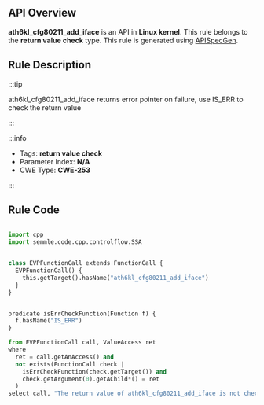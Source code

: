 ---
---


## API Overview
**ath6kl_cfg80211_add_iface** is an API in **Linux kernel**. This rule belongs to the **return value check** type. This rule is generated using [APISpecGen](../../tools/APISpecGen).
## Rule Description

:::tip

ath6kl_cfg80211_add_iface returns error pointer on failure, use IS_ERR to check the return value

:::

:::info

- Tags: **return value check**
- Parameter Index: **N/A**
- CWE Type: **CWE-253**

:::

## Rule Code
```python

import cpp
import semmle.code.cpp.controlflow.SSA


class EVPFunctionCall extends FunctionCall {
  EVPFunctionCall() {
    this.getTarget().hasName("ath6kl_cfg80211_add_iface")
  }
}


predicate isErrCheckFunction(Function f) {
  f.hasName("IS_ERR") 
}

from EVPFunctionCall call, ValueAccess ret
where
  ret = call.getAnAccess() and
  not exists(FunctionCall check |
    isErrCheckFunction(check.getTarget()) and
    check.getArgument(0).getAChild*() = ret
  )
select call, "The return value of ath6kl_cfg80211_add_iface is not checked with IS_ERR."
    
```